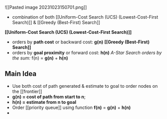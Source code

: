 ![[Pasted image 20231023150701.png]]
- combination of both [[Uniform-Cost Search (UCS) (Lowest-Cost-First Search)]] & [[Greedy (Best-First) Search]]

**[[Uniform-Cost Search (UCS) (Lowest-Cost-First Search)]]** 
- orders by **path cost** or backward cost: **g(n)**
**[[Greedy (Best-First) Search]]** 
- orders by **goal proximity** or forward cost: **h(n)**
*A-Star Search orders by the sum:* f(n) = **g(n)** + **h(n)**

## Main Idea
- Use both cost of path generated & estimate to goal to order nodes on the [[frontier]]
- **g(n) = cost of path from start to n**; 
- **h(n) = estimate from n to goal**
- Order [[priority queue]] using function **f(n)** = **g(n)** + **h(n)**
- 